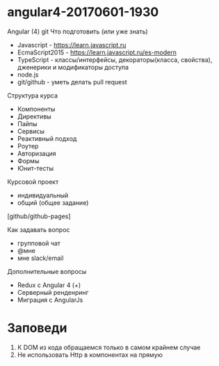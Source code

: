 # angular4-20170601-1930

Angular (4)
git
Что подготовить (или уже знать)
- Javascript - https://learn.javascript.ru
- EcmaScript2015 - https://learn.javascript.ru/es-modern
- TypeScript - классы/интерфейсы, декораторы(класса, свойства), дженерики и модификаторы доступа
- node.js
- git/github - уметь делать pull request


Структура курса
- Компоненты
- Директивы
- Пайпы
- Сервисы
- Реактивный подход
- Роутер
- Авторизация
- Формы
- Юнит-тесты

Курсовой проект
- индивидуальный
- общий (общее задание)

[github/github-pages]


Как задавать вопрос
- групповой чат
- @мне
- мне slack/email


Дополнительные вопросы
- Redux с Angular 4     (+)
- Серверный ренденринг
- Миграция с AngularJs




# Заповеди
1. К DOM из кода обращаемся только в самом крайнем случае
2. Не использовать Http в компонентах на прямую